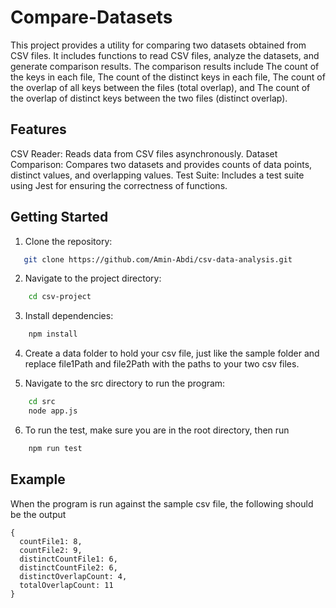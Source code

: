 # Compare-Datasets

This project provides a utility for comparing two datasets obtained from CSV files. It includes functions to read CSV files, analyze the datasets, and generate comparison results. The comparison results include The count of the keys in each file, The count of the distinct keys in each file, The count of the overlap of all keys between the files (total overlap), and The count of the overlap of distinct keys between the two files (distinct overlap).

## Features
CSV Reader: Reads data from CSV files asynchronously.
Dataset Comparison: Compares two datasets and provides counts of data points, distinct values, and overlapping values.
Test Suite: Includes a test suite using Jest for ensuring the correctness of functions.


## Getting Started
1. Clone the repository:
```bash
   git clone https://github.com/Amin-Abdi/csv-data-analysis.git
```

2. Navigate to the project directory:
```bash
    cd csv-project
```

3. Install dependencies:
```bash
    npm install
```

4. Create a data folder to hold your csv file, just like the sample folder and replace file1Path and file2Path with the paths to your two csv files.

5. Navigate to the src directory to run the program:
```bash
    cd src
    node app.js
```

6. To run the test, make sure you are in the root directory, then run 
```bash
    npm run test
```


## Example
When the program is run against the sample csv file, the following should be the output
```
{
  countFile1: 8,
  countFile2: 9,
  distinctCountFile1: 6,
  distinctCountFile2: 6,
  distinctOverlapCount: 4,
  totalOverlapCount: 11
}
```